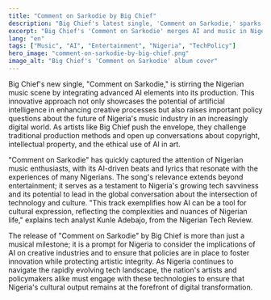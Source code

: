 ```yaml
---
title: "Comment on Sarkodie by Big Chief"
description: "Big Chief's latest single, 'Comment on Sarkodie,' sparks a conversation about AI's role in Nigerian music."
excerpt: "Big Chief's 'Comment on Sarkodie' merges AI and music in Nigeria."
lang: "en"
tags: ["Music", "AI", "Entertainment", "Nigeria", "TechPolicy"]
hero_image: "comment-on-sarkodie-by-big-chief.png"
image_alt: "Big Chief's 'Comment on Sarkodie' album cover"
---
```


Big Chief's new single, "Comment on Sarkodie," is stirring the Nigerian music scene by integrating advanced AI elements into its production. This innovative approach not only showcases the potential of artificial intelligence in enhancing creative processes but also raises important policy questions about the future of Nigeria's music industry in an increasingly digital world. As artists like Big Chief push the envelope, they challenge traditional production methods and open up conversations about copyright, intellectual property, and the ethical use of AI in art.

"Comment on Sarkodie" has quickly captured the attention of Nigerian music enthusiasts, with its AI-driven beats and lyrics that resonate with the experiences of many Nigerians. The song's relevance extends beyond entertainment; it serves as a testament to Nigeria's growing tech savviness and its potential to lead in the global conversation about the intersection of technology and culture. "This track exemplifies how AI can be a tool for cultural expression, reflecting the complexities and nuances of Nigerian life," explains tech analyst Kunle Adebajo, from the Nigerian Tech Review.

The release of "Comment on Sarkodie" by Big Chief is more than just a musical milestone; it is a prompt for Nigeria to consider the implications of AI on creative industries and to ensure that policies are in place to foster innovation while protecting artistic integrity. As Nigeria continues to navigate the rapidly evolving tech landscape, the nation's artists and policymakers alike must engage with these technologies to ensure that Nigeria's cultural output remains at the forefront of digital transformation.